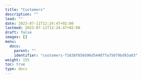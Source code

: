```yaml
---
title: "Customers"
description: ""
lead: ""
date: 2023-07-11T12:24:47+02:00
lastmod: 2023-07-11T12:24:47+02:00
draft: false
images: []
menu:
  docs:
    parent: ""
    identifier: "customers-f1638f856b96d544077a75079bd93a83"
weight: 155
toc: true
type: docs
---
```

